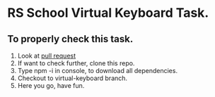 # RS School Virtual Keyboard Task.

## To properly check this task.

1. Look at [pull request](https://mamonten0k.github.io/virtual-keyboard/index.html)
2. If want to check further, clone this repo.
3. Type npm -i in console, to download all dependencies.
4. Checkout to virtual-keyboard branch.
5. Here you go, have fun.
